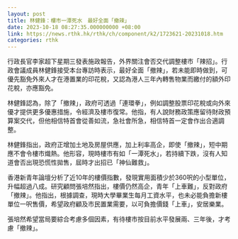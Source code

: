 ```yaml
---
layout: post
title: 林健鋒：樓市一潭死水　最好全面「撤辣」
date: 2023-10-18 08:27:35.000000000 +08:00
link: https://news.rthk.hk/rthk/ch/component/k2/1723621-20231018.htm
categories: rthk
---
```


行政長官李家超下星期三發表施政報告，外界關注會否交代調整樓市「辣招」。行政會議成員林健鋒接受本台專訪時表示，最好全面「撤辣」，若未能即時做到，可優先豁免外來人才在港置業的印花稅，又認為港人三年內轉售物業而繳付的額外印花稅，亦應豁免。

林健鋒認為，除了「撤辣」，政府可透過「連環拳」，例如調整股票印花稅或向外來優才提供更多優惠措施，令經濟及樓市復常。他指，有人說財務政策應留待財政預算案交代，但他相信特首會從善如流，急社會所急，相信特首一定會作出合適調整。

林健鋒指出，政府正增加土地及房屋供應，加上利率高企，即使「撤辣」，短中期應不會令樓市熾熱。他形容，現時樓市有如「一潭死水」，若持續下跌，沒有人知道會否出現恐慌性拋售，屆時才出招已「神仙難救」。 

香港新青年論壇分析了近10年的樓價指數，發現實用面積少於360呎的小型單位，升幅超過八成。研究顧問張培然指出，樓價仍然高企，青年「上車難」，反對政府「撤辣」。他指出，根據調查，現時大學畢業生每月工資水平，也未必能負擔新樓單位一呎售價，希望政府顧及市民置業需要，以可負擔價錢「上車」，安居樂業。

張培然希望當局要綜合考慮多個因素，有待樓市按目前水平發展兩、三年後，才考慮「撤辣」。
